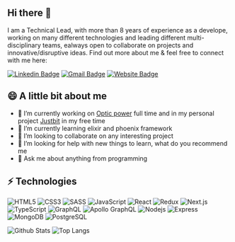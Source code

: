 ## Hi there 👋

<!--
**santi020k/santi020k** is a ✨ _special_ ✨ repository because its `README.md` (this file) appears on your GitHub profile.

Here are some ideas to get you started:

- 🔭 I’m currently working on ...
- 🌱 I’m currently learning ...
- 👯 I’m looking to collaborate on ...
- 🤔 I’m looking for help with ...
- 💬 Ask me about ...
- 📫 How to reach me: ...
-  Pronouns: ...
- ⚡ Fun fact: ...
-->

I am a Technical Lead, with more than 8 years of experience as a develope, working on many different technologies and leading different multi-disciplinary teams, ealways open to collaborate on projects and innovative/disruptive ideas. Find out more about me & feel free to connect with me here:

[![Linkedin Badge](https://img.shields.io/badge/-Santiago_Molina-blue?style=flat-square&logo=Linkedin&logoColor=white&link=https://www.linkedin.com/in/santi020k/)](https://www.linkedin.com/in/santi020k/)
[![Gmail Badge](https://img.shields.io/badge/-santi020k@gmail.com-c14438?style=flat-square&logo=Gmail&logoColor=white&link=mailto:santi020k@gmail.com)](mailto:davidgiraldobueno@gmail.com)
[![Website Badge](https://img.shields.io/badge/-justbit.site-black?style=flat-square&logo=Brave&logoColor=white&link=https://justbit.site/)](https://justbit.site/)

## 😄 A little bit about me

- 🔭 I’m currently working on [Optic power](http://opticpower.com) full time and in my personal project [Justbit](justbit.site) in my free time
- 🌱 I’m currently learning elixir and phoenix framework
- 👯 I’m looking to collaborate on any interesting project
- 🤔 I’m looking for help with new things to learn, what do you recommend me
- 💬 Ask me about anything from programming

## ⚡ Technologies

![HTML5](https://img.shields.io/badge/-HTML5-E34F26?style=flat-square&logo=html5&logoColor=white)
![CSS3](https://img.shields.io/badge/-CSS3-1572B6?style=flat-square&logo=css3)
![SASS](https://img.shields.io/badge/-SASS-black?style=flat-square&logo=sass)
![JavaScript](https://img.shields.io/badge/-JavaScript-black?style=flat-square&logo=javascript)
![React](https://img.shields.io/badge/-React-black?style=flat-square&logo=react)
![Redux](https://img.shields.io/badge/-Redux-black?style=flat-square&logo=redux)
![Next.js](https://img.shields.io/badge/-Next.js-black?style=flat-square&logo=next.js)
![TypeScript](https://img.shields.io/badge/-TypeScript-007ACC?style=flat-square&logo=typescript)
![GraphQL](https://img.shields.io/badge/-GraphQL-E10098?style=flat-square&logo=graphql)
![Apollo GraphQL](https://img.shields.io/badge/-Apollo%20GraphQL-311C87?style=flat-square&logo=apollo-graphql)
![Nodejs](https://img.shields.io/badge/-Nodejs-black?style=flat-square&logo=Node.js)
![Express](https://img.shields.io/badge/-Express-black?style=flat-square&logo=express)
![MongoDB](https://img.shields.io/badge/-MongoDB-black?style=flat-square&logo=mongodb)
![PostgreSQL](https://img.shields.io/badge/-PostgreSQL-336791?style=flat-square&logo=postgresql)

![Github Stats](https://github-readme-stats.vercel.app/api?username=santi020k&count_private=true&show_icons=true&include_all_commits=true)
![Top Langs](https://github-readme-stats.vercel.app/api/top-langs/?username=santi020k&hide=TeX&layout=compact)
 
